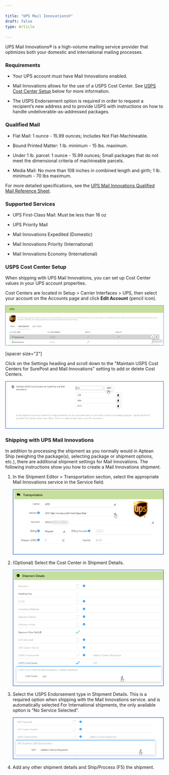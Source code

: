 ```yaml
---

title: "UPS Mail Innovations®"
draft: false
type: Article

---
```


UPS Mail Innovations® is a high-volume mailing service provider that optimizes both your domestic and international mailing processes.

### Requirements

* Your UPS account must have Mail Innovations enabled.

* Mail Innovations allows for the use of a USPS Cost Center. See [USPS Cost Center Setup](ups-mail-innovations.md#usps-cost-center-setup) below for more information.

* The USPS Endorsement option is required in order to request a recipient’s new address and to provide USPS with instructions on how to handle undeliverable-as-addressed packages.

### Qualified Mail

* Flat Mail: 1 ounce - 15.99 ounces; Includes Not Flat-Machineable.

* Bound Printed Matter: 1 lb. minimum - 15 lbs. maximum.

* Under 1 lb. parcel: 1 ounce - 15.99 ounces; Small packages that do not meet the dimensional criteria of machineable parcels.

* Media Mail: No more than 108 inches in combined length and girth; 1 lb. minimum - 70 lbs maximum.

For more detailed specifications, see the [UPS Mail Innovations Qualified Mail Reference Sheet](http://www.upsmailinnovations.com/pdfs/UPSMI_Qualifying_Mail_Page.pdf).

### Supported Services


* UPS First-Class Mail: Must be less than 16 oz

* UPS Priority Mail

* Mail Innovations Expedited (Domestic)

* Mail Innovations Priority (International)

* Mail Innovations Economy (International)


### USPS Cost Center Setup

When shipping with UPS Mail Innovations, you can set up Cost Center values in your UPS account properties.

Cost Centers are located in Setup > Carrier Interfaces > UPS, then select your account on the Accounts page and click **Edit Account** (pencil icon).

![](assets/images/starshipshipping-software-ups-mail-innovations-accounts.png)

[spacer size="2"]

Click on the Settings heading and scroll down to the "Maintain USPS Cost Centers for SurePost and Mail Innovations" setting to add or delete Cost Centers.

![](assets/images/ups-costcenter.png)

### Shipping with UPS Mail Innovations

In addition to processing the shipment as you normally would in Aptean Ship (weighing the package(s), selecting package or shipment options, etc.), there are additional shipment settings for Mail Innovations. The following instructions show you how to create a Mail Innovations shipment.

1. In the Shipment Editor > Transportation section, select the appropriate Mail Innovations service in the Service field.

    ![](assets/images/ups-costcenter-2.png)

2. (Optional) Select the Cost Center in Shipment Details.

    ![](assets/images/ups-costcenter3.png)

3. Select the USPS Endorsement type in Shipment Details. This is a required option when shipping with the Mail Innovations service. and is automatically selected For International shipments, the only available option is “No Service Selected”.

    ![](assets/images/ups-costcenter4.png)

4. Add any other shipment details and Ship/Process (F5) the shipment.


